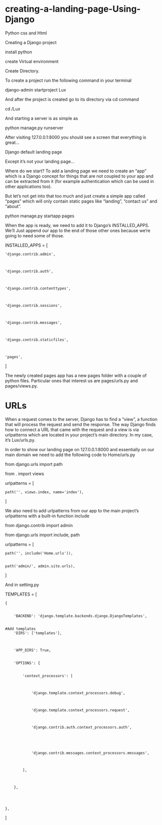 # creating-a-landing-page-Using-Django
Python css and Html 

Creating a Django project


 install python 

create Virtual environment

Create Directory.



To create a project run the following command in your terminal

django-admin startproject Lux



And after the project is created go to its directory via cd command




cd /Lux



And starting a server is as simple as



python manage.py runserver



After visiting 127.0.0.1:8000 you should see a screen that everything is great…



Django default landing page



Except it’s not your landing page…





Where do we start?
To add a landing page we need to create an “app” which is a Django concept for things that are not coupled to your app and can be extracted from it (for example authentication which can be used in other applications too).

But let’s not get into that too much and just create a simple app called “pages” which will only contain static pages like “landing”, “contact us” and “about”.




python manage.py startapp pages




When the app is ready, we need to add it to Django’s INSTALLED_APPS. We’ll Just append our app to the end of those other ones because we’re going to need some of those.






INSTALLED_APPS = [



    'django.contrib.admin',
    
    
    
    'django.contrib.auth',
    
    
    
    'django.contrib.contenttypes',
    
    
    
    'django.contrib.sessions',
    
    
    
    'django.contrib.messages',
    
    
    
    'django.contrib.staticfiles',
    
    
    
    'pages',
    
    
    
]








The newly created pages app has a new pages folder with a couple of python files. Particular ones that interest us are pages/urls.py and pages/views.py.

# URLs
When a request comes to the server, Django has to find a “view”, a function that will process the request and send the response. The way Django finds how to connect a URL that came with the request and a view is via urlpatterns which are located in your project’s main directory. In my case, it’s Lux/urls.py.

In order to show our landing page on 127.0.0.1:8000 and essentially on our main domain we need to add the following code to Home/urls.py



from django.urls import path


from . import views



urlpatterns = [


	path('', views.index, name='index'),
	
	
	
]


We also need to add urlpatterns from our app to the main project’s urlpatterns with a built-in function include

from django.contrib import admin


from django.urls import include, path



urlpatterns = [


    path('', include('Home.urls')),
    
    
    path('admin/', admin.site.urls),
    
    
]



And in setting.py 

TEMPLATES = [



    {
    
    
        'BACKEND': 'django.template.backends.django.DjangoTemplates',
	
	
	#Add templates
        'DIRS': ['templates'],
	
	
	
        'APP_DIRS': True,
	
	
        'OPTIONS': {
	
	
            'context_processors': [
	    
	    
	    
                'django.template.context_processors.debug',
		
		
		
                'django.template.context_processors.request',
		
		
		
                'django.contrib.auth.context_processors.auth',
		
		
		
		
		
                'django.contrib.messages.context_processors.messages',
		
		
		
            ],
	    
	    
	    
        },
	
	
	
	
    },
    
    
    
    
]
